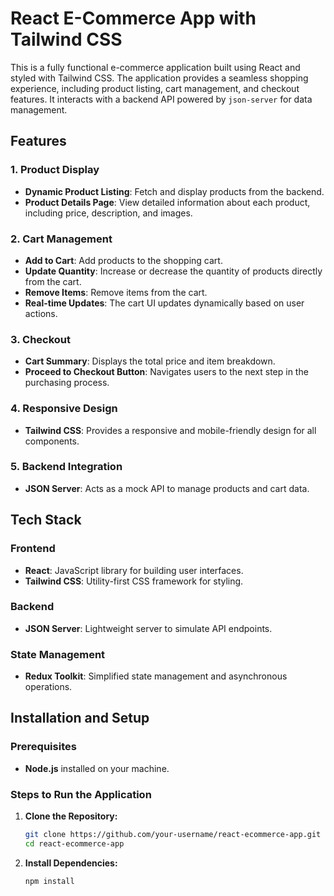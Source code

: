 # React E-Commerce App with Tailwind CSS

This is a fully functional e-commerce application built using React and styled with Tailwind CSS. The application provides a seamless shopping experience, including product listing, cart management, and checkout features. It interacts with a backend API powered by `json-server` for data management.

## Features

### 1. Product Display
- **Dynamic Product Listing**: Fetch and display products from the backend.
- **Product Details Page**: View detailed information about each product, including price, description, and images.

### 2. Cart Management
- **Add to Cart**: Add products to the shopping cart.
- **Update Quantity**: Increase or decrease the quantity of products directly from the cart.
- **Remove Items**: Remove items from the cart.
- **Real-time Updates**: The cart UI updates dynamically based on user actions.

### 3. Checkout
- **Cart Summary**: Displays the total price and item breakdown.
- **Proceed to Checkout Button**: Navigates users to the next step in the purchasing process.

### 4. Responsive Design
- **Tailwind CSS**: Provides a responsive and mobile-friendly design for all components.

### 5. Backend Integration
- **JSON Server**: Acts as a mock API to manage products and cart data.

## Tech Stack

### Frontend
- **React**: JavaScript library for building user interfaces.
- **Tailwind CSS**: Utility-first CSS framework for styling.

### Backend
- **JSON Server**: Lightweight server to simulate API endpoints.

### State Management
- **Redux Toolkit**: Simplified state management and asynchronous operations.

## Installation and Setup

### Prerequisites
- **Node.js** installed on your machine.

### Steps to Run the Application

1. **Clone the Repository:**
   ```bash
   git clone https://github.com/your-username/react-ecommerce-app.git
   cd react-ecommerce-app

2. **Install Dependencies:**
   ```bash
   npm install
